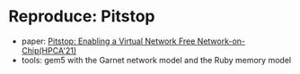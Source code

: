 # Reproduce: Pitstop
- paper: [Pitstop: Enabling a Virtual Network Free Network-on-Chip(HPCA'21)](10.1109/HPCA51647.2021.00063)
- tools: gem5 with the Garnet network model and the Ruby memory model